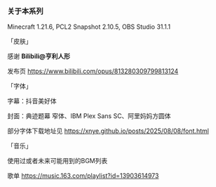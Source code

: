 ### 关于本系列

Minecraft 1.21.6, PCL2 Snapshot 2.10.5, OBS Studio 31.1.1

「皮肤」

感谢 **Bilibili@亨利人形**

发布页 https://www.bilibili.com/opus/813280309799813124

「字体」

字幕：抖音美好体

封面：典迹题幕 窄体、IBM Plex Sans SC、阿里妈妈方圆体

部分字体下载地址见 https://xnye.github.io/posts/2025/08/08/font.html

「音乐」

使用过或者未来可能用到的BGM列表

歌单 https://music.163.com/playlist?id=13903614973

